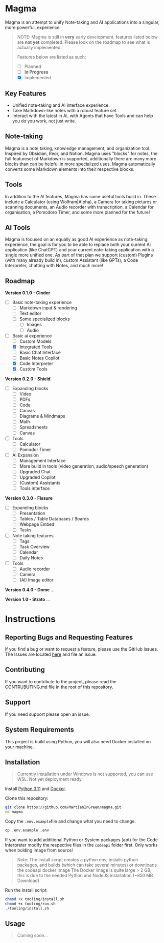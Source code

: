 # Magma
Magma is an attempt to unify Note-taking and AI applications into a singular, more powerful, experience

> NOTE: Magma is still in **very** early development, features listed below are **not yet** completed. Please look on the roadmap to see what is actually implemented.
>
> Features below are listed as such:
> - [ ] Planned
> - [ ] **In Progress**
> - [x] Implemented

## Key Features 
- Unified note-taking and AI interface experience.
- Take Markdown-like notes with a robust feature set.
- Interact with the latest in AI, with Agents that have Tools and can help you do you work, not just write. 

## Note-taking
Magma is a note taking, knowledge management, and organization tool. Inspired by Obsidian, Reor, and Notion. 
Magma uses "blocks" for notes, the full featureset of Markdown is supported, additionally there are many more blocks than can be helpful in more specialized uses. Magma automatically converts some Markdown elements into their respective blocks.

## Tools
In addition to the AI features, Magma has some useful tools build in. These include a Calculator (using Wolfram|Alpha), a Camera for taking pictures or scanning documents, an Audio recorder with transcription, a Calendar for organisation, a Pomodoro Timer, and some more planned for the future!

## AI Tools
Magma is focused on an equally as good AI experience as note-taking experience, the goal is for you to be able to replace both your current AI application (like ChatGPT) and your current note-taking application with a single more unified one.
As part of that plan we support (custom) Plugins (with many already build in), custom Assistant (like GPTs), a Code Interpreter, chatting with Notes, and much more!

## Roadmap

**Version 0.1.0 - Cinder**
- [ ] Basic note-taking experience
  - [ ] Markdown input & rendering
  - [ ] Text editor
  - [ ] Some specialized blocks
    - [ ] Images
    - [ ] Audio
- [ ] Basic ai experience
  - [ ] Custom Models
  - [x] Integrated Tools
  - [ ] Basic Chat Interface
  - [ ] Basic Notes Copilot
  - [x] Code Interpreter
  - [x] Custom Tools

**Version 0.2.0 - Shield**
- [ ] Expanding blocks
  - [ ] Video
  - [ ] PDFs
  - [ ] Code
  - [ ] Canvas
  - [ ] Diagrams & Mindmaps
  - [ ] Math
  - [ ] Spreadsheets 
  - [ ] Canvas
- [ ] Tools
  - [ ] Calculator
  - [ ] Pomodor Timer
- [ ] AI Expansion
  - [ ] Management Interface
  - [ ] More build in tools (video generation, audio/speech generation)
  - [ ] Upgraded Chat
  - [ ] Upgraded Copilot
  - [ ] (Custom) Assistants
  - [ ] Tools interface

**Version 0.3.0 - Fissure**
- [ ] Expanding blocks
  - [ ] Presentation
  - [ ] Tables / Table Databases / Boards
  - [ ] Webpage Embed
  - [ ] Tasks
- [ ] Note taking features
  - [ ] Tags
  - [ ] Task Overview
  - [ ] Calendar
  - [ ] Daily Notes
- [ ] Tools
  - [ ] Audio recorder
  - [ ] Camera
  - [ ] (AI) Image editor 

**Version 0.4.0 - Dome**
...

**Version 1.0 - Strato**
...

# Instructions

## Reporting Bugs and Requesting Features
If you find a bug or want to request a feature, please use the GitHub Issues. The Issues are located [here](https://github.com/MartianInGreen/magma/issues) and file an issue.

## Contributing
If you want to contribute to the project, please read the CONTRUBUTING.md file in the root of this repository.

## Support
If you need support please open an issue.

## System Requirements

This project is build using Python, you will also need Docker installed on your machine. 

## Installation

> Currently installation under Windows is not supported, you can use WSL. Not yet deployment ready.

Install [Python 3.11](https://www.python.org/) and [Docker](https://www.docker.com/).

Clone this repository: 
```bash
git clone https://github.com/MartianInGreen/magma.git
cd magma
```

Copy the `.env.example`file and change what you need to change.

```bash
cp .env.example .env
```

If you want to add additional Python or System packages (apt) for the Code Interpreter modify the respective files in the `codeapi` folder first. Only works when bulding image from source!

> Note: The install script creates a python env, installs python packages, and builds (which can take several minutes) or downloads the codeapi docker image 
> The Docker image is quite large > 2 GB, this is due to the needed Python and NodeJS installation (~850 MB Download)

Run the install script:
```bash
chmod +x tooling/install.sh
chmod +x tooling/run.sh
./tooling/install.sh
```

## Usage

> Coming soon...